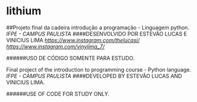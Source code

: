 # lithium
##Projeto final da cadeira introdução a programação - Linguagem python.
_IFPE - CAMPUS PAULISTA_
####DESENVOLVIDO POR ESTEVÃO LUCAS E VINICIUS LIMA
_https://www.instagram.com/thelucasi/_
_https://www.instagram.com/vinylima_7/_

######USO DE CÓDIGO SOMENTE PARA ESTUDO.


Final project of the introduction to programming course - Python language.
_IFPE - CAMPUS PAULISTA_
####DEVELOPED BY ESTEVÃO LUCAS AND VINICIUS LIMA.

######USE OF CODE FOR STUDY ONLY.
